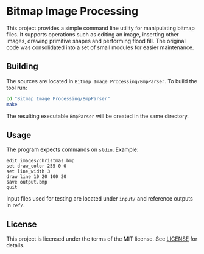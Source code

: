 # Bitmap Image Processing

This project provides a simple command line utility for manipulating bitmap files. It supports operations such as editing an image, inserting other images, drawing primitive shapes and performing flood fill. The original code was consolidated into a set of small modules for easier maintenance.

## Building

The sources are located in `Bitmap Image Processing/BmpParser`. To build the tool run:

```bash
cd "Bitmap Image Processing/BmpParser"
make
```

The resulting executable `BmpParser` will be created in the same directory.

## Usage

The program expects commands on `stdin`. Example:

```
edit images/christmas.bmp
set draw_color 255 0 0
set line_width 3
draw line 10 20 100 20
save output.bmp
quit
```

Input files used for testing are located under `input/` and reference outputs in `ref/`.

## License

This project is licensed under the terms of the MIT license. See [LICENSE](LICENSE) for details.
